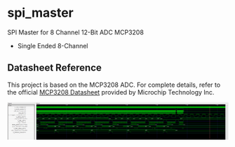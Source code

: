 # spi_master
SPI Master for 8 Channel 12-Bit ADC MCP3208

- Single Ended 8-Channel 

## Datasheet Reference 
This project is based on the MCP3208 ADC. For complete details, refer to the official [MCP3208 Datasheet](https://ww1.microchip.com/downloads/en/DeviceDoc/21298e.pdf) provided by Microchip Technology Inc.

![SPI Transaction MCP3208](image.png)
